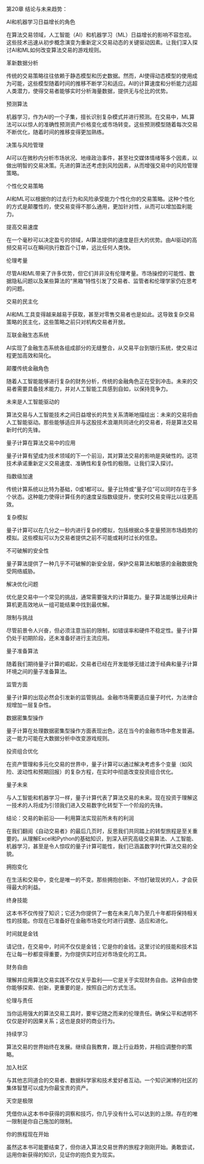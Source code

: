 第20章 结论与未来趋势：

AI和机器学习日益增长的角色

在算法交易领域，人工智能（AI）和机器学习（ML）日益增长的影响不容忽视。这些技术迅速从初步概念演变为重新定义交易动态的关键驱动因素。让我们深入探讨AI和ML如何改变算法交易的游戏规则。

革新数据分析

传统的交易策略往往依赖于静态模型和历史数据。然而，AI使得动态模型的使用成为可能，这些模型随着时间的推移不断学习和适应。AI的计算速度和分析能力远超人类潜力，使得交易者能够实时分析海量数据，提供无与伦比的优势。

预测算法

机器学习，作为AI的一个子集，擅长识别复杂模式并进行预测。在交易中，ML算法可以以惊人的准确性预测资产价格变化或市场转变。这些预测模型随着每次交易不断优化，随着时间的推移变得更加熟练。

决策与风险管理

AI可以在微秒内分析市场状况、地缘政治事件，甚至社交媒体情绪等多个因素，以做出明智的交易决策。先进的算法还考虑到风险因素，从而增强交易中的风险管理策略。

个性化交易策略

AI和ML可以根据你的过去行为和风险承受能力个性化你的交易策略。这种个性化的方式是颠覆性的，使交易变得不那么通用，更加针对性，从而可以增加盈利能力。

提高交易速度

在一个毫秒可以决定盈亏的领域，AI算法提供的速度是巨大的优势。由AI驱动的高频交易可以在瞬间执行数百个订单，远比任何人类快。

伦理考量

尽管AI和ML带来了许多优势，但它们并非没有伦理考量。市场操控的可能性、数据隐私问题以及某些算法的“黑箱”特性引发了交易者、监管者和伦理学家仍在思考的问题。

交易的民主化

AI和ML工具变得越来越易于获取，甚至对零售交易者也是如此。这导致复杂交易策略的民主化，这些策略之前只对机构交易者开放。

互联金融生态系统

AI实现了金融生态系统各组成部分的无缝整合，从交易平台到银行系统，使交易过程更加高效和简化。

颠覆传统金融角色

随着人工智能能够进行复杂的财务分析，传统的金融角色正在受到冲击。未来的交易者需要具备技术能力，并对人工智能工具感到自如，以保持竞争力。

未来是人工智能驱动的

算法交易与人工智能技术之间日益增长的共生关系清晰地描绘出：未来的交易将由人工智能驱动。那些能够适应并与这股技术浪潮共同进化的交易者，将是算法交易新时代的先锋。

量子计算在算法交易中的应用

量子计算有望成为技术领域的下一个前沿，其对算法交易的影响是突破性的。这项技术承诺重新定义交易速度、准确性和复杂性的极限。让我们深入探讨。

指数级加速

传统计算系统以比特为基础，0或1都可以。量子比特或“量子位”可以同时存在于多个状态。这种能力使得计算任务的速度呈指数级提升，使实时交易变得比以往更高效。

复杂模拟

量子计算可以在几分之一秒内进行复杂的模拟，包括根据众多变量预测市场趋势的模拟。这些模拟可以为交易者提供之前不可能或耗时过长的信息。

不可破解的安全性

量子算法提供了一种几乎不可破解的新安全层，保护交易算法和敏感的金融数据免受网络威胁。

解决优化问题

优化是交易中一个常见的挑战，通常需要强大的计算能力。量子算法能够比经典计算机更高效地从一组可能结果中找到最优解。

限制与挑战

尽管前景令人兴奋，但必须注意当前的限制，如错误率和硬件不稳定性。量子计算仍处于初期阶段，还未准备好进行主流应用。

量子准备算法

随着我们期待量子计算的崛起，交易者已经在开发能够无缝过渡于经典和量子计算环境之间的量子准备算法。

监管方面

量子计算的出现必然会引发新的监管挑战。金融市场需要适应量子时代，为法律合规增加一层复杂性。

数据密集型操作

量子计算在处理数据密集型操作方面表现出色，这在当今的金融市场中愈发普遍。这一能力可能在大数据分析中改变游戏规则。

投资组合优化

在资产管理和多元化交易的世界中，量子计算可以通过解决考虑多个变量（如风险、波动性和预期回报）的复杂方程，在实时中彻底改变投资组合优化。

量子未来

与人工智能和机器学习一样，量子计算代表了算法交易的未来。现在投资于理解这一技术的人将成为引领我们进入交易数字化转型下一个阶段的先锋。

结论：交易的新前沿——利用算法实现前所未有的利润

在我们翻阅《自动交易者》的最后几页时，反思我们共同踏上的转型旅程是至关重要的。从理解Excel和Python的基础知识，到深入研究高级交易算法、人工智能、机器学习，甚至是令人惊叹的量子计算可能性，我们已涵盖数字时代算法交易的全貌。

拥抱变化

在生活和交易中，变化是唯一的不变。那些拥抱创新、不怕打破现状的人，才会获得最大的利益。

终身技能

这本书不仅传授了知识；它还为你提供了一套在未来几年乃至几十年都将保持相关性的技能。你现在已准备好在金融市场变化时进行调整、适应和进化。

时间就是金钱

请记住，在交易中，时间不仅仅是金钱；它是你的金钱。这里讨论的技能和技术旨在让每一秒都变得重要，为你提供实时应对市场变化的工具。

财务自由

理解并应用算法交易实践不仅仅关乎盈利——它是关于实现财务自由。这种自由使你能够探索、创新，更重要的是，按照自己的方式生活。

伦理与责任

当你运用强大的算法交易工具时，要牢记随之而来的伦理责任。确保公平和透明不仅仅是好的因果关系；这也是良好的商业行为。

持续学习

算法交易的世界始终在发展。继续自我教育，跟上行业趋势，并相应调整你的策略。

加入社区

与其他志同道合的交易者、数据科学家和技术爱好者互动。一个知识渊博的社区的集体智慧可以成为你最宝贵的资产。

天空是极限

凭借你从这本书中获得的洞察和技巧，你几乎没有什么可以达到的上限。存在的唯一限制是你自己施加的限制。

你的旅程现在开始

虽然这本书可能要结束了，但你进入算法交易世界的旅程才刚刚开始。勇敢尝试，运用你新获得的知识，见证你的抱负变为现实。
